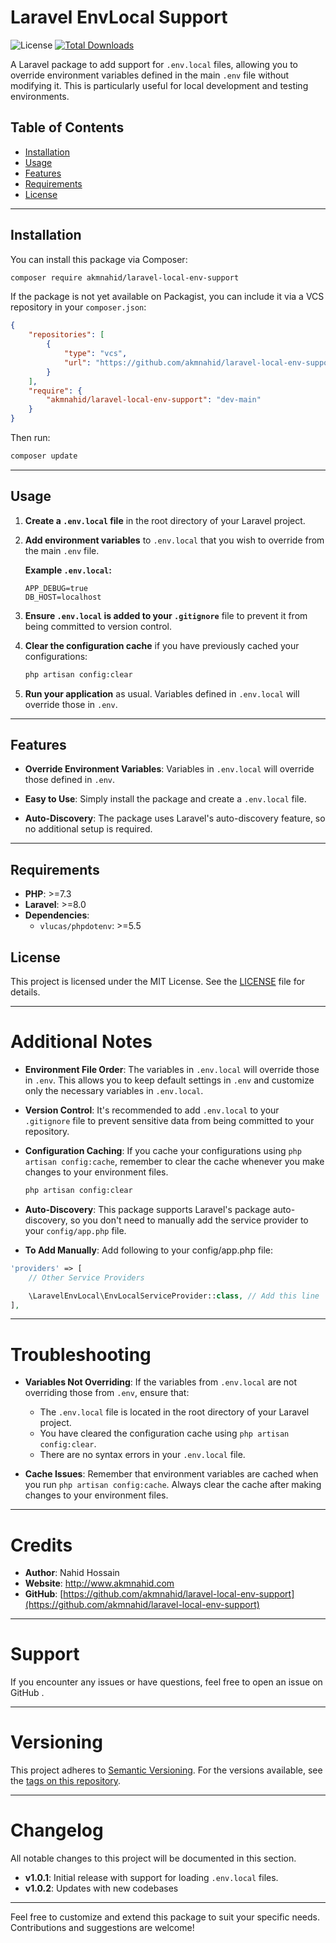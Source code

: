 # Laravel EnvLocal Support

![License](https://img.shields.io/github/license/akmnahid/laravel-local-env-support)
[![Total Downloads](https://poser.pugx.org/akmnahid/laravel-local-env-support/downloads)](https://packagist.org/packages/akmnahid/laravel-local-env-support)


A Laravel package to add support for `.env.local` files, allowing you to override environment variables defined in the main `.env` file without modifying it. This is particularly useful for local development and testing environments.



## Table of Contents

- [Installation](#installation)
- [Usage](#usage)
- [Features](#features)
- [Requirements](#requirements)
- [License](#license)

---

## Installation

You can install this package via Composer:

```bash
composer require akmnahid/laravel-local-env-support
```

If the package is not yet available on Packagist, you can include it via a VCS repository in your `composer.json`:

```json
{
    "repositories": [
        {
            "type": "vcs",
            "url": "https://github.com/akmnahid/laravel-local-env-support"
        }
    ],
    "require": {
        "akmnahid/laravel-local-env-support": "dev-main"
    }
}
```

Then run:

```bash
composer update
```

---

## Usage

1. **Create a `.env.local` file** in the root directory of your Laravel project.

2. **Add environment variables** to `.env.local` that you wish to override from the main `.env` file.

   **Example `.env.local`:**

   ```dotenv
   APP_DEBUG=true
   DB_HOST=localhost
   ```

3. **Ensure `.env.local` is added to your `.gitignore`** file to prevent it from being committed to version control.

4. **Clear the configuration cache** if you have previously cached your configurations:

   ```bash
   php artisan config:clear
   ```

5. **Run your application** as usual. Variables defined in `.env.local` will override those in `.env`.

---

## Features

- **Override Environment Variables**: Variables in `.env.local` will override those defined in `.env`.

- **Easy to Use**: Simply install the package and create a `.env.local` file.

- **Auto-Discovery**: The package uses Laravel's auto-discovery feature, so no additional setup is required.

---

## Requirements

- **PHP**: >=7.3
- **Laravel**: >=8.0
- **Dependencies**:
    - `vlucas/phpdotenv`: >=5.5



## License

This project is licensed under the MIT License. See the [LICENSE](LICENSE) file for details.

---

# Additional Notes

- **Environment File Order**: The variables in `.env.local` will override those in `.env`. This allows you to keep default settings in `.env` and customize only the necessary variables in `.env.local`.

- **Version Control**: It's recommended to add `.env.local` to your `.gitignore` file to prevent sensitive data from being committed to your repository.

- **Configuration Caching**: If you cache your configurations using `php artisan config:cache`, remember to clear the cache whenever you make changes to your environment files.

  ```bash
  php artisan config:clear
  ```

- **Auto-Discovery**: This package supports Laravel's package auto-discovery, so you don't need to manually add the service provider to your `config/app.php` file.
- **To Add Manually**: Add following to your config/app.php file:
```php
'providers' => [
    // Other Service Providers

    \LaravelEnvLocal\EnvLocalServiceProvider::class, // Add this line
],

```
---

# Troubleshooting

- **Variables Not Overriding**: If the variables from `.env.local` are not overriding those from `.env`, ensure that:

    - The `.env.local` file is located in the root directory of your Laravel project.
    - You have cleared the configuration cache using `php artisan config:clear`.
    - There are no syntax errors in your `.env.local` file.

- **Cache Issues**: Remember that environment variables are cached when you run `php artisan config:cache`. Always clear the cache after making changes to your environment files.

---

# Credits

- **Author**: Nahid Hossain
- **Website**: http://www.akmnahid.com
- **GitHub**: [https://github.com/akmnahid/laravel-local-env-support](https://github.com/akmnahid/laravel-local-env-support)

---

# Support

If you encounter any issues or have questions, feel free to open an issue on GitHub .

---

# Versioning

This project adheres to [Semantic Versioning](https://semver.org/). For the versions available, see the [tags on this repository](https://github.com/akmnahid/laravel-local-env-support/tags).

---

# Changelog

All notable changes to this project will be documented in this section.

- **v1.0.1**: Initial release with support for loading `.env.local` files.
- **v1.0.2**: Updates with new codebases

---




Feel free to customize and extend this package to suit your specific needs. Contributions and suggestions are welcome!
